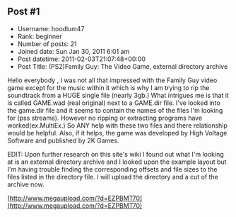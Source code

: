 ## Post #1
- Username: hoodlum47
- Rank: beginner
- Number of posts: 21
- Joined date: Sun Jan 30, 2011 6:01 am
- Post datetime: 2011-02-03T21:07:48+00:00
- Post Title: (PS2)Family Guy: The Video Game, external directory archive

Hello everybody  , I was not all that impressed with the Family Guy video game except for the music within it which is why I am trying to rip the soundtrack from a HUGE single file (nearly 3gb.) What intrigues me is that it is called GAME.wad (real original) next to a GAME.dir file. I've looked into the game.dir file and it seems to contain the names of the files I'm looking for (pss streams). However no ripping or extracting programs have worked(ex.MultiEx.) So ANY help with these two files and there relationship would be helpful. Also, if it helps, the game was developed by High Voltage Software and published by 2K Games.

EDIT: Upon further research on this site's wiki I found out what I'm looking at is an external directory archive and I looked upon the example layout but I'm having trouble finding the corresponding offsets and file sizes to the files listed in the directory file. I will upload the directory and a cut of the archive now.

[http://www.megaupload.com/?d=EZPBMT70](http://www.megaupload.com/?d=EZPBMT70)
